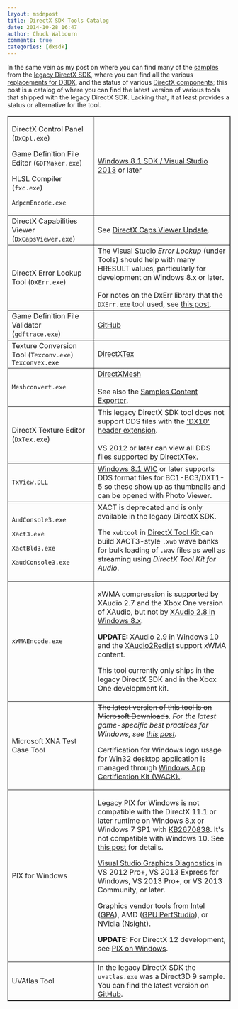 ```yaml
---
layout: msdnpost
title: DirectX SDK Tools Catalog
date: 2014-10-28 16:47
author: Chuck Walbourn
comments: true
categories: [dxsdk]
---
```

In the same vein as my post on where you can find many of the <a href="https://walbourn.github.io/directx-sdk-samples-catalog/">samples</a> from the <a href="https://docs.microsoft.com/en-us/windows/win32/directx-sdk--august-2009-">legacy DirectX SDK</a>, where you can find all the various <a href="https://walbourn.github.io/living-without-d3dx/">replacements for D3DX</a>, and the status of various <a href="https://walbourn.github.io/directx-sdks-of-a-certain-age/">DirectX components</a>; this post is a catalog of where you can find the latest version of various tools that shipped with the legacy DirectX SDK. Lacking that, it at least provides a status or alternative for the tool.
<!--more-->

<table border="1">
<tbody>
<tr>
<td>
<p>DirectX Control Panel (<code>DxCpl.exe</code>)</p>
<p>Game Definition File Editor (<code>GDFMaker.exe</code>)</p>
<p>HLSL Compiler (<code>fxc.exe</code>)</p>
<p><code>AdpcmEncode.exe</code></p></td>
<td><a href="https://walbourn.github.io/visual-studio-2013-and-windows-8-1-sdk-rtm-are-now-available/">Windows 8.1 SDK / Visual Studio 2013</a> or later</td>
</tr>
<tr>
<td>DirectX Capabilities Viewer (<code>DxCapsViewer.exe</code>)</td>
<td>See <a href="https://walbourn.github.io/directx-caps-viewer-update/">DirectX Caps Viewer Update</a>.</td>
</tr>
<tr>
<td>DirectX Error Lookup Tool (<code>DXErr.exe</code>)</td>
<td>The Visual Studio<em> Error Lookup</em> (under Tools) should help with many HRESULT values, particularly for development on Windows 8.x or later.<br />
<br />
For notes on the DxErr library that the <code>DXErr.exe</code> tool used, see <a href="https://walbourn.github.io/wheres-dxerr-lib/">this post</a>.</td>
</tr>
<tr>
<td>Game Definition File Validator (<code>gdftrace.exe</code>)</td>
<td><a href="https://github.com/walbourn/directx-sdk-samples/tree/master/GDFTrace">GitHub</a></td>
</tr>
<tr>
<td>Texture Conversion Tool (<code>Texconv.exe</code>)
<code>Texconvex.exe</code></td>
<td><a href="http://go.microsoft.com/fwlink/?LinkId=248926">DirectXTex</a></td>
</tr>
<tr>
<td><code>Meshconvert.exe</code></td>
<td><a href="http://go.microsoft.com/fwlink/?LinkID=324981">DirectXMesh</a><br />
<br />
See also the <a href="http://go.microsoft.com/fwlink/?LinkId=226208">Samples Content Exporter</a>.</td>
</tr>
<tr>
<td>DirectX Texture Editor (<code>DxTex.exe</code>)</td>
<td>This legacy DirectX SDK tool does not support DDS files with the <a href="https://walbourn.github.io/the-dds-file-format-lives/">'DX10' header extension</a>.<br />
<br />
VS 2012 or later can view all DDS files supported by DirectXTex.</td>
</tr>
<tr>
<td><code>TxView.DLL</code></td>
<td><a href="https://docs.microsoft.com/en-us/windows/desktop/wic/what-s-new-in-wic-for-windows-8-1">Windows 8.1 WIC</a> or later supports DDS format files for BC1-BC3/DXT1-5 so these show up as thumbnails and can be opened with Photo Viewer.</td>
</tr>
<tr>
<td><p><code>AudConsole3.exe</code></p>
<p><code>Xact3.exe</code></p>
<p><code>XactBld3.exe</code></p>
<p><code>XaudConsole3.exe</code></p></td>
<td>XACT is deprecated and is only available in the legacy DirectX SDK.

The <code>xwbtool</code> in <a href="http://go.microsoft.com/fwlink/?LinkId=248929">DirectX Tool Kit </a> can build XACT3-style <code>.xwb</code> wave banks for bulk loading of <code>.wav</code> files as well as streaming using <em>DirectX Tool Kit for Audio</em>.</td>
</tr>
<tr>
<td><code>xWMAEncode.exe</code></td>
<td><p>xWMA compression is supported by XAudio 2.7 and the Xbox One version of XAudio, but not by <a href="https://walbourn.github.io/xaudio2-and-windows-8/">XAudio 2.8 in Windows 8.x</a>.</p>
<p><b>UPDATE:</b> XAudio 2.9 in Windows 10 and the <a href="https://aka.ms/xaudio2redist">XAudio2Redist</a> support xWMA content.</p>
<p>This tool currently only ships in the legacy DirectX SDK and in the Xbox One development kit.</p></td>
</tr>
<tr>
<td>Microsoft XNA Test Case Tool</td>
<td><strike>The latest version of this tool is on Microsoft Downloads</strike>. <em>For the latest game-specific best practices for Windows, see <a href="https://walbourn.github.io/desktop-games-on-windows-8-x">this post</a>.</em>

Certification for Windows logo usage for Win32 desktop application is managed through <a href="https://docs.microsoft.com/en-us/windows/desktop/win_cert/certification-requirements-for-windows-desktop-apps">Windows App Certification Kit (WACK).</a>.</td>
</tr>
<tr>
<td>PIX for Windows</td>
<td><p>Legacy PIX for Windows is not compatible with the DirectX 11.1 or later runtime on Windows 8.x or Windows 7 SP1 with <a href="http://support.microsoft.com/kb/2670838">KB2670838</a>. It's not compatible with Windows 10. See <a href="https://walbourn.github.io/directx-11-1-and-windows-7-update/">this post</a> for details.</p>
<p><a href="https://docs.microsoft.com/en-us/visualstudio/debugger/overview-of-visual-studio-graphics-diagnostics">Visual Studio Graphics Diagnostics</a> in VS 2012 Pro+, VS 2013 Express for Windows, VS 2013 Pro+, or VS 2013 Community, or later.</p>
<p></p>
<p>Graphics vendor tools from Intel (<a href="http://www.intel.com/software/gpa">GPA</a>), AMD (<a href="http://developer.amd.com/tools-and-sdks/graphics-development/gpu-perfstudio/">GPU PerfStudio</a>), or NVidia (<a href="https://developer.nvidia.com/nvidia-nsight-visual-studio-edition">Nsight</a>).</p>
<p><b>UPDATE:</b> For DirectX 12 development, see <a href="https://devblogs.microsoft.com/pix/">PIX on Windows</a>.</p></td>
</tr>
<tr>
<td>UVAtlas Tool</td>
<td>In the legacy DirectX SDK the <code>uvatlas.exe</code> was a Direct3D 9 sample. You can find the latest version on <a href="https://github.com/Microsoft/UVAtlas">GitHub</a>.</td>
</tr>
</tbody>
</table>
